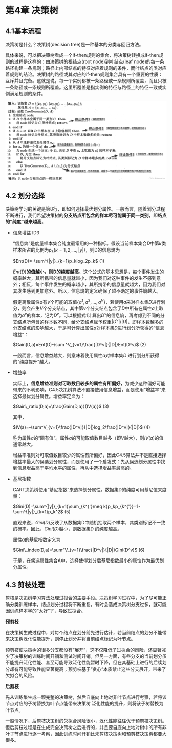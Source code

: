 # 第4章 决策树

## 4.1基本流程

决策树是什么？决策树(decision tree)是一种基本的分类与回归方法。

具体来说，可以把决策树看成一个if-then规则的集合，将决策树转换成if-then规则的过程是这样的：由决策树的根结点(root node)到叶结点(leaf node)的每一条路径构建一条规则；路径上内部结点的特征对应着规则的条件，而叶结点的类对应着规则的结论。决策树的路径或其对应的if-then规则集合具有一个重要的性质：互斥并且完备。这就是说，每一个实例都被一条路径或一条规则所覆盖，而且只被一条路径或一条规则所覆盖。这里所覆盖是指实例的特征与路径上的特征一致或实例满足规则的条件。

![](image/image_5OCgTr4RpJ.png)

## 4.2 划分选择

决策树学习的关键是第8行，即如何选择最优划分属性。一般而言，随着划分过程不断进行，我们希望决策树的**分支结点所包含的样本尽可能属于同一类别**，即**结点的“纯度”越来越高**。

-   信息增益 ID3

    “信息熵”是度量样本集合纯度最常用的一种指标。假设当前样本集合$D$中第$k$类样本所占的比例为$p_k(k=1,2,...,|y|)$，则D的信息熵为

    $Ent(D)=-\sum^{|y|}_{k=1}p_klog_2p_k$    (1)

    $Ent(D)$**的值越小，则D的纯度越高**。这个公式的基本思想是，每个事件发生的概率越大，其所携带的信息量就越小，因为我们对这种事件的发生不感到意外；相反，每个事件发生的概率越小，其所携带的信息量就越大，因为我们对其发生感到更加意外。所以，信息熵的定义确保了越不确定的事件熵越大。

    假定离散属性$a$有$V$个可能的取值$\{a^1,a^2,...,a^V\}$，若使用$a$来对样本集$D$进行划分，则会产生$V$个分支结点，其中第$v$个分支结点包含了$D$中所有在属性$a$上取值为$a^v$的样本，记为$D^v$。可以根据式1计算出$D^v$的信息熵，再考虑到不同的分支结点所包含的样本数不同，给分支结点赋予权重$|D^v|/|D|$，即样本数越多的分支结点的影响越大，于是可计算出属性$a$对样本集$D$进行划分所获得的“信息增益”：

    $Gain(D,a)=Ent(D)-\sum ^V_{v=1}\frac{|D^v|}{|D|}Ent(D^v)$  (2)

    一般而言，信息增益越大，则意味着使用属性$a$对样本集$D$ 进行划分所获得的“纯度提升”越大。
-   增益率

    实际上，**信息增益准则对可取数目较多的属性有所偏好**，为减少这种偏好可能带来的不利影响，C4.5决策树算法不直接使用信息增益，而是使用“增益率”来选择最优划分属性。增益率定义为：

    $Gain\_ratio(D,a)=\frac{Gain(D,a)}{IV(a)}$  (3)

    其中，

    $IV(a)=-\sum^V_{v=1}\frac{|D^v|}{|D|}log_2\frac{|D^v|}{|D|}$  (4)

    称为属性$a$的“固有值”。属性$a$的可能取值数目越多（即$V$越大），则$IV(a)$的值通常越大。

    增益率准则对可取值数目较少的属性有所偏好，因此C4.5算法并不是直接选择增益率最大的候选划分属性，而是使用了一个启发式：先从候选划分属性中找到信息增益高于平均水平的属性，再从中选择增益率最高的。
-   基尼指数

    CART决策树使用“基尼指数”来选择划分属性。数据集D的纯度可用基尼值来度量：

    $Gini(D)=\sum^{|y|}_{k=1}\sum_{k^{'}\neq k}p_kp_{k^{'}}=1-\sum^{|y|}_{k=1}p_k^2$  (5)

    直观来说，$Gini(D)$反映了从数据集D中随机抽取两个样本，其类别标记不一致的概率。因此，$Gini(D)$越小，则数据集D 的纯度越高。

    属性$a$的基尼指数定义为

    $Gini\_index(D,a)=\sum^V_{v=1}\frac{|D^v|}{|D|}Gini(D^v)$  (6)

    于是，在侯选属性集合A中，选择使得划分后基尼指数最小的属性作为最优划分属性。

## 4.3 剪枝处理

剪枝是决策树学习算法处理过拟合的主要手段。决策树学习过程中，为了尽可能正确分类训练样本，结点划分过程将不断重复，有时会造成决策树分支过多，就可能因训练样本学的“太好”了，导致过拟合。

**预剪枝**

在决策树生成过程中，对每个结点在划分前先进行估计，若当前结点的划分不能带来决策树泛化性能提升，则停止划分并将当前结点标记为叶节点。

预剪枝使决策树的很多分支都没有“展开”，这不仅降低了过拟合的风险，还显著减少了决策树的训练时间开销和测试时间开销。但另一方面，有些分支的当前划分虽不能提升泛化性能、甚至可能导致泛化性能暂时下降，但在其基础上进行的后续划分却有可能导致性能显著提高；预剪枝基于“贪心”本质禁止这些分支展开，带来了欠拟合的风险。

**后剪枝**

先从训练集生成一颗完整的决策树，然后自底向上地对非叶节点进行考察，若将该节点对应的子树替换为叶节点能带来决策树 泛化性能的提升，则将该子树替换为叶节点。

一般情况下，后剪枝决策树的欠拟合风险很小，泛化性能往往优于预剪枝决策树。但后剪枝过程是在生成完全决策树之后进行的，并且要自底向上地对树中的所有非叶子节点进行逐一考察，因此训练时间开销比未剪枝决策树和预剪枝决策树都要大很多。
